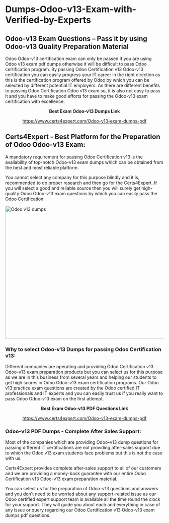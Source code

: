 # Dumps-Odoo-v13-Exam-with-Verified-by-Experts
<h2><strong>Odoo-v13 Exam Questions &ndash; Pass it by using Odoo-v13 Quality Preparation Material</strong></h2>
<p>Odoo Odoo-v13 certification exam can only be passed if you are using Odoo v13 exam pdf dumps otherwise it will be difficult to pass Odoo certification program. By passing Odoo Certification v13 Odoo-v13 certification you can easily progress your IT career in the right direction as this is the certification program offered by Odoo by which you can be selected by different potential IT employers. As there are different benefits to passing Odoo Certification Odoo v13 exam so, it is also not easy to pass it and you have to make good efforts for passing the Odoo-v13 exam certification with excellence.</p>
<p style="text-align: center;"><strong>Best Exam Odoo-v13 Dumps Link</strong></p>
<p style="text-align: center;"><a href="exam%20link">https://www.certs4expert.com/Odoo-v13-exam-dumps-pdf</a></p>
<h2><strong>Certs4Expert - Best Platform for the Preparation of Odoo Odoo-v13 Exam:&nbsp; </strong></h2>
<p>A mandatory requirement for passing Odoo Certification v13 is the availability of top-notch Odoo-v13 exam dumps which can be obtained from the best and most reliable platform.</p>
<p>You cannot select any company for this purpose blindly and it is, recommended to do proper research and then go for the Certs4Expert. If you will select a good and reliable source then you will surely get high-quality Odoo Odoo-v13 exam questions by which you can easily pass the Odoo Certification.</p>
<p><img style="display: block; margin-left: auto; margin-right: auto;" src="https://i.imgur.com/cCy1yN2.png" alt="Odoo v13 dumps" width="750" height="422" /></p>
<h3><strong>Why to select Odoo-v13 Dumps for passing Odoo Certification v13:</strong></h3>
<p>Different companies are operating and providing Odoo Certification v13 Odoo-v13 exam preparation products but you can select us for this purpose as we are in this business from several years and helping our students to get high scores in Odoo Odoo-v13 exam certification programs. Our Odoo v13 practice exam questions are created by the Odoo certified IT professionals and IT experts and you can easily trust us if you really want to pass Odoo Odoo-v13 exam on the first attempt.</p>
<p style="text-align: center;"><strong>Best Exam Odoo-v13 PDF Questions Link</strong></p>
<p style="text-align: center;"><a href="exam%20link">https://www.certs4expert.com/Odoo-v13-exam-dumps-pdf</a></p>
<h3><strong>Odoo-v13 PDF Dumps - Complete After Sales Support:</strong></h3>
<p>Most of the companies which are providing Odoo-v13 dump questions for passing different IT certifications are not providing after-sales support due to which the Odoo v13 exam students face problems but this is not the case with us.</p>
<p>Certs4Expert provides complete after-sales support to all of our customers and we are providing a money-back guarantee with our entire Odoo Certification v13 Odoo-v13 exam preparation material.</p>
<p>You can select us for the preparation of Odoo-v13 questions and answers and you don&rsquo;t need to be worried about any support-related issue as our Odoo certified expert support team is available all the time round the clock for your support. They will guide you about each and everything in case of any issue or query regarding our Odoo Certification v13 Odoo-v13 exam dumps pdf questions.</p>

